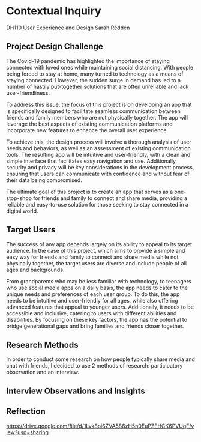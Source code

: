 # Contextual Inquiry
DH110 User Experience and Design
Sarah Redden


## Project Design Challenge
The Covid-19 pandemic has highlighted the importance of staying connected with loved ones while maintaining social distancing. With people being forced to stay at home, many turned to technology as a means of staying connected. However, the sudden surge in demand has led to a number of hastily put-together solutions that are often unreliable and lack user-friendliness.

To address this issue, the focus of this project is on developing an app that is specifically designed to facilitate seamless communication between friends and family members who are not physically together. The app will leverage the best aspects of existing communication platforms and incorporate new features to enhance the overall user experience.

To achieve this, the design process will involve a thorough analysis of user needs and behaviors, as well as an assessment of existing communication tools. The resulting app will be intuitive and user-friendly, with a clean and simple interface that facilitates easy navigation and use. Additionally, security and privacy will be key considerations in the development process, ensuring that users can communicate with confidence and without fear of their data being compromised.

The ultimate goal of this project is to create an app that serves as a one-stop-shop for friends and family to connect and share media, providing a reliable and easy-to-use solution for those seeking to stay connected in a digital world.

## Target Users
The success of any app depends largely on its ability to appeal to its target audience. In the case of this project, which aims to provide a simple and easy way for friends and family to connect and share media while not physically together, the target users are diverse and include people of all ages and backgrounds.

From grandparents who may be less familiar with technology, to teenagers who use social media apps on a daily basis, the app needs to cater to the unique needs and preferences of each user group. To do this, the app needs to be intuitive and user-friendly for all ages, while also offering advanced features that appeal to younger users. Additionally, it needs to be accessible and inclusive, catering to users with different abilities and disabilities. By focusing on these key factors, the app has the potential to bridge generational gaps and bring families and friends closer together.


## Research Methods
In order to conduct some research on how people typically share media and chat with friends, I decided to use 2 methods of research: participatory observation and an interview. 



## Interview Observations and Insights

## Reflection
https://drive.google.com/file/d/1Lvk8oi6ZVA586zH5n0EuPZFHCK6PVUqF/view?usp=sharing
